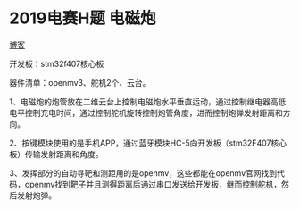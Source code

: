 # 2019电赛H题  电磁炮

[博客](https://swhaledcc.github.io/2019/07/31/2019%E7%94%B5%E5%AD%90%E7%AB%9E%E8%B5%9B%E5%9B%BD%E8%B5%9B/)



开发板：stm32f407核心板

器件清单：openmv3、舵机2个、云台。

1、电磁炮的炮管放在二维云台上控制电磁炮水平垂直运动，通过控制继电器高低电平控制充电时间，通过控制舵机旋转控制炮管角度，进而控制炮弹发射距离和方向。

2、按键模块使用的是手机APP，通过蓝牙模块HC-5向开发板（stm32F407核心板）传输发射距离和角度。

3、发挥部分的自动寻靶和测距用的是openmv，这些都能在openmv官网找到代码，openmv找到靶子并且测得距离后通过串口发送给开发板，继而控制舵机，然后发射炮弹。
